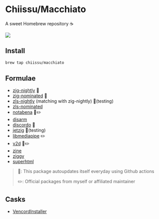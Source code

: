 # Chiissu/Macchiato

A sweet Homebrew repository ☕

![](https://media1.tenor.com/m/aDZEMNg3f_sAAAAC/bocchi-the-rock.gif)

## Install

```sh
brew tap chiissu/macchiato
```

## Formulae

- [zig-nightly](https://ziglang.org/) 🔄
- [zig-nominated](https://machengine.org/docs/nominated-zig/) 🔄
- [zls-nightly](https://zigtools.org/zls/) (matching with zig-nightly) 🔄(testing)
- [zls-nominated](https://zigtools.org/zls/)
- [notabena](https://github.com/ThatFrogDev/notabena/) 🔄✏️
- [disarm](https://newandroidbook.com/tools/disarm.html)
- [discordo](https://github.com/ayn2op/discordo) 🔄
- [jetzig](https://www.jetzig.dev/) 🔄(testing)
- [libmediapipe](https://github.com/Froxcey/libmediapipe/) ✏️
- [v2d](https://github.com/Chiissu/v2d/) 🔄✏️
- [zine](https://zine-ssg.io/)
- [ziggy](https://ziggy-lang.io/)
- [superhtml](https://github.com/kristoff-it/superhtml)

> 🔄: This package autoupdates itself everyday using Github actions
>
> ✏️: Official packages from myself or affiliated maintainer

## Casks

- [VencordInstaller](https://vencord.dev/)
